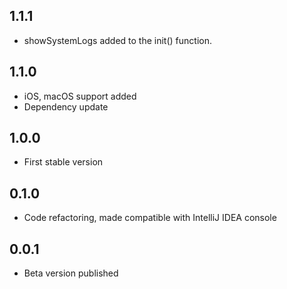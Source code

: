 ## 1.1.1

* showSystemLogs added to the init() function.

## 1.1.0

* iOS, macOS support added
* Dependency update

## 1.0.0

* First stable version

## 0.1.0

* Code refactoring, made compatible with IntelliJ IDEA console

## 0.0.1

* Beta version published

